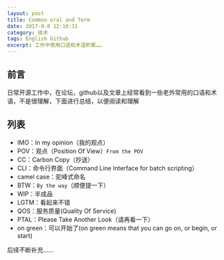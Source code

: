 ```yaml
---
layout: post
title: Common oral and Term
date: 2017-9-8 12:10:31
category: 技术
tags: English Github
excerpt: 工作中常用口语和术语积累……
---
```


## 前言

日常开源工作中，在论坛，github以及文章上经常看到一些老外常用的口语和术语，不是很理解，下面进行总结，以便阅读和理解

## 列表

* IMO：In my opinion（我的观点）
* POV：观点（Position Of View）`From the POV`
* CC：Carbon Copy（抄送）
* CLI：命令行界面（Command Line Interface for batch scripting）
* camel case：驼峰式命名
* BTW：`By the way`（顺便提一下）
* WIP：半成品
* LGTM：看起来不错
* QOS：服务质量(Quality Of Service)
* PTAL：Please Take Another Look（请再看一下）
* on green：可以开始了(on green means that you can go on, or begin, or start)

后续不断补充……